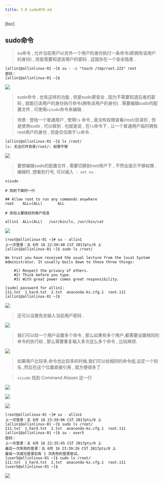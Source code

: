 ```yaml
---
title: 3.8 sudo命令.md
---
```

[toc]

## sudo命令

> su命令 , 允许当前用户以另外一个用户的身份执行一条命令(即拥有该用户的身份) , 但是需要知道该用户的密码 . 这就存在一个安全隐患 . 

```
[allin1@allinlinux-01 ~]$ su - -c "touch /tmp/root.222" root
密码：
[allin1@allinlinux-01 ~]$ 

```

![](http://oqjg6c4c1.bkt.clouddn.com/201706162251_310.png)

> sudo命令 , 也有这样的功能  , 但是sudo更安全 , 因为不需要知道后者的密码 , 就能已该用户的身份执行命令(拥有该用户的身份) . 需要编辑sudo的配置文件 , 可使用`visudo`命令来编辑 . 

> 场景 : 登陆一个普通用户 , 使用`ls` 命令 , 是没有权限查看/root/目录的 , 但是使用sudo , 可以做到 . 也就是说 , 在`ls`命令下 , 让一个普通用户临时拥有root用户的身份 , 但是仅仅限于`ls`命令 . 

```
[allin1@allinlinux-01 ~]$ ls /root/
ls: 无法打开目录/root/: 权限不够
```

![](http://oqjg6c4c1.bkt.clouddn.com/201706162257_317.png)

> 要想编辑sudo的配置文件 , 需要切换到root用户下 , 不然会提示不够权限 . 编辑时 ,想看到行号, 可以输入` : set nu` .

```
visudo

# 找到下面的一行

## Allow root to run any commands anywhere
root    ALL=(ALL)       ALL

# 添加上要授权的用户信息

allin1	ALL=(ALL)	/usr/bin/ls, /usr/bin/cat	

```

![](http://oqjg6c4c1.bkt.clouddn.com/201706162319_293.png)

```
[root@allinlinux-01 ~]# su - allin1
上一次登录：五 6月 16 22:50:48 CST 2017pts/0 上
[allin1@allinlinux-01 ~]$ sudo ls /root/

We trust you have received the usual lecture from the local System
Administrator. It usually boils down to these three things:

    #1) Respect the privacy of others.
    #2) Think before you type.
    #3) With great power comes great responsibility.

[sudo] password for allin1: 
111.txt  1_hard.txt  2.txt  anaconda-ks.cfg.1  root.111
[allin1@allinlinux-01 ~]$ 
```

![](http://oqjg6c4c1.bkt.clouddn.com/201706162321_378.png)

> 还可以设置免去输入当前用户密码 . 

![](http://oqjg6c4c1.bkt.clouddn.com/201706162327_676.png)

> 我们可以给一个用户设置多个命令 , 那么如果有多个用户,都需要设置相同的命令的执行权 , 那么需要重复输入多次这么多个命令 , 比较麻烦. 

![](http://oqjg6c4c1.bkt.clouddn.com/201706162333_466.png)

> 如果用户比较多,命令也比较多的时候,我们可以给相同的命令组,设定一个别名 ,然后在这个位置直接引用 , 就方便很多了. 

> `visudo` 找到 Command Aliases 这一行

![](http://oqjg6c4c1.bkt.clouddn.com/201706162335_162.png)

![](http://oqjg6c4c1.bkt.clouddn.com/201706162337_281.png)

![](http://oqjg6c4c1.bkt.clouddn.com/201706162338_432.png)

```
[root@allinlinux-01 ~]# su - allin1
上一次登录：五 6月 16 23:39:06 CST 2017pts/0 上
[allin1@allinlinux-01 ~]$ sudo ls /root/
111.txt  1_hard.txt  2.txt  anaconda-ks.cfg.1  root.111
[allin1@allinlinux-01 ~]$ su - user5
密码：
上一次登录：五 6月 16 22:35:45 CST 2017pts/0 上
最后一次失败的登录：五 6月 16 23:39:26 CST 2017pts/0 上
最有一次成功登录后有 1 次失败的登录尝试。
[user5@allinlinux-01 ~]$ sudo ls /root/
111.txt  1_hard.txt  2.txt  anaconda-ks.cfg.1  root.111
[user5@allinlinux-01 ~]$ 
```

![](http://oqjg6c4c1.bkt.clouddn.com/201706162341_299.png)























